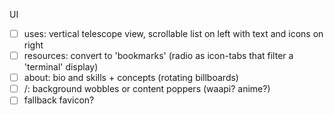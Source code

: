 UI
- [ ] uses: vertical telescope view, scrollable list on left with text and icons on right
- [ ] resources: convert to 'bookmarks' (radio as icon-tabs that filter a 'terminal' display)
- [ ] about: bio and skills + concepts (rotating billboards)
- [ ] /: background wobbles or content poppers (waapi? anime?)
- [ ] fallback favicon?